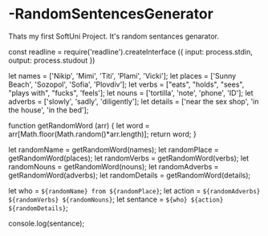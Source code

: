 # -RandomSentencesGenerator
Thats my first SoftUni Project. It's random sentances genarator.

const readline = require('readline').createInterface ({
    input: process.stdin,
    output: process.studout
})

let names = ['Nikip', 'Mimi', 'Titi', 'Plami', 'Vicki'];
let places = ['Sunny Beach', 'Sozopol', 'Sofia', 'Plovdiv'];
let verbs = ["eats", "holds", "sees", "plays with", "fucks", 'feels'];
let nouns = ['tortilla', 'note', 'phone', 'ID'];
let adverbs = ['slowly', 'sadly', 'diligently'];
let details = ['near the sex shop', 'in the house', 'in the bed'];

function getRandomWord (arr) {
    let word = arr[Math.floor(Math.random()*arr.length)];
    return word;
}

let randomName = getRandomWord(names);
let randomPlace = getRandomWord(places);
let randomVerbs = getRandomWord(verbs);
let randomNouns = getRandomWord(nouns);
let randomAdverbs = getRandomWord(adverbs);
let randomDetails = getRandomWord(details);

let who = `${randomName} from ${randomPlace}`;
let action = `${randomAdverbs} ${randomVerbs} ${randomNouns}`;
let sentance = `${who} ${action} ${randomDetails}`;

console.log(sentance);
